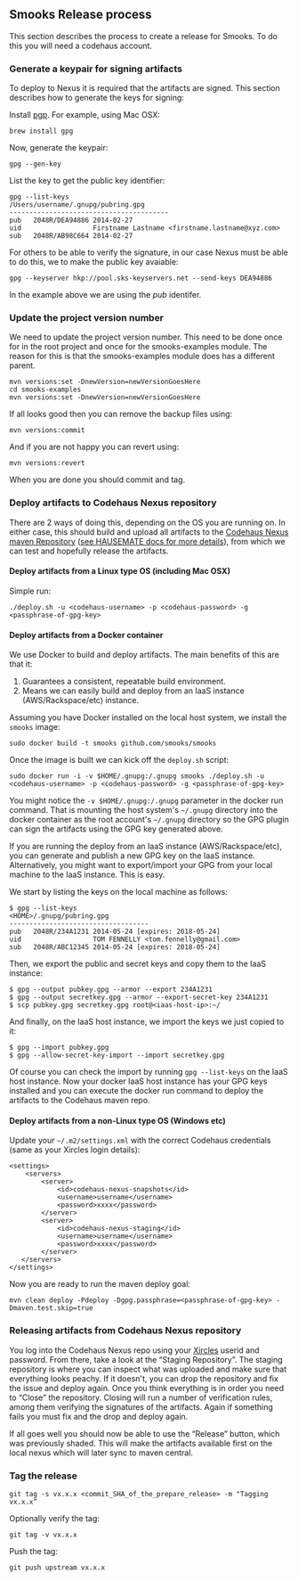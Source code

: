 ## Smooks Release process
This section describes the process to create a release for Smooks. To do this you will need a codehaus account.

### Generate a keypair for signing artifacts
To deploy to Nexus it is required that the artifacts are signed. This section describes how to generate the keys for signing:

Install [pgp](http://www.openpgp.org/resources/downloads.shtml). For example, using Mac OSX:

    brew install gpg

Now, generate the keypair:

    gpg --gen-key

List the key to get the public key identifier:

    gpg --list-keys
    /Users/username/.gnupg/pubring.gpg
    ----------------------------------------
    pub   2048R/DEA94886 2014-02-27
    uid                  Firstname Lastname <firstname.lastname@xyz.com>
    sub   2048R/AB98C664 2014-02-27

For others to be able to verify the signature, in our case Nexus must be able to do this, we to make the public key avaiable:

    gpg --keyserver hkp://pool.sks-keyservers.net --send-keys DEA94886

In the example above we are using the _pub_ identifer.

### Update the project version number
We need to update the project version number. This need to be done once for in the root project and once for the
smooks-examples module. The reason for this is that the smooks-examples module does has a different parent.

    mvn versions:set -DnewVersion=newVersionGoesHere
    cd smooks-examples
    mvn versions:set -DnewVersion=newVersionGoesHere

If all looks good then you can remove the backup files using:

    mvn versions:commit

And if you are not happy you can revert using:

    mvn versions:revert

When you are done you should commit and tag.

### Deploy artifacts to Codehaus Nexus repository

There are 2 ways of doing this, depending on the OS you are running on.  In either case, this should build and upload all artifacts to the [Codehaus Nexus maven Repository](https://nexus.codehaus.org) ([see HAUSEMATE docs for more details](http://docs.codehaus.org/display/HAUSMATES/Codehaus+Maven+Repository+Usage+Guide)), from which we can test and hopefully release the artifacts.


#### Deploy artifacts from a Linux type OS (including Mac OSX)
Simple run:

```
./deploy.sh -u <codehaus-username> -p <codehaus-password> -g <passphrase-of-gpg-key>
```

#### Deploy artifacts from a Docker container
We use Docker to build and deploy artifacts.  The main benefits of this are that it:

1. Guarantees a consistent, repeatable build environment.
1. Means we can easily build and deploy from an IaaS instance (AWS/Rackspace/etc) instance.

Assuming you have Docker installed on the local host system, we install the `smooks` image:

```
sudo docker build -t smooks github.com/smooks/smooks
```

Once the image is built we can kick off the `deploy.sh` script:

```
sudo docker run -i -v $HOME/.gnupg:/.gnupg smooks ./deploy.sh -u <codehaus-username> -p <codehaus-password> -g <passphrase-of-gpg-key>
```

You might notice the `-v $HOME/.gnupg:/.gnupg` parameter in the docker run command.  That is mounting the host system's `~/.gnupg` directory into the docker container as the root account's `~/.gnupg` directory so the GPG plugin can sign the artifacts using the GPG key generated above.

If you are running the deploy from an IaaS instance (AWS/Rackspace/etc), you can generate and publish a new GPG key on the IaaS instance.  Alternatively, you might want to export/import your GPG from your local machine to the IaaS instance.  This is easy.

We start by listing the keys on the local machine as follows:

```
$ gpg --list-keys
<HOME>/.gnupg/pubring.gpg
-----------------------------------
pub   2048R/234A1231 2014-05-24 [expires: 2018-05-24]
uid                  TOM FENNELLY <tom.fennelly@gmail.com>
sub   2048R/ABC12345 2014-05-24 [expires: 2018-05-24]
```

Then, we export the public and secret keys and copy them to the IaaS instance:

```
$ gpg --output pubkey.gpg --armor --export 234A1231
$ gpg --output secretkey.gpg --armor --export-secret-key 234A1231
$ scp pubkey.gpg secretkey.gpg root@<iaas-host-ip>:~/
```

And finally, on the IaaS host instance, we import the keys we just copied to it:

```
$ gpg --import pubkey.gpg
$ gpg --allow-secret-key-import --import secretkey.gpg

```

Of course you can check the import by running `gpg --list-keys` on the IaaS host instance.  Now your docker IaaS host instance has your GPG keys installed and you can execute the docker run command to deploy the artifacts to the Codehaus maven repo.

#### Deploy artifacts from a non-Linux type OS (Windows etc)

Update your `~/.m2/settings.xml` with the correct Codehaus credentials (same as your Xircles login details):

```
<settings>
    <servers>
        <server>
            <id>codehaus-nexus-snapshots</id>
            <username>username</username>
            <password>xxxx</password>
        </server>
        <server>
            <id>codehaus-nexus-staging</id>
            <username>username</username>
            <password>xxxx</password>
        </server>
   </servers>
</settings>
```

Now you are ready to run the maven deploy goal:

    mvn clean deploy -Pdeploy -Dgpg.passphrase=<passphrase-of-gpg-key> -Dmaven.test.skip=true

### Releasing artifacts from Codehaus Nexus repository

You log into the Codehaus Nexus repo using your [Xircles](http://xircles.codehaus.org/) userid and password.  From there, take a look at the “Staging Repository”. The staging repository is where you can inspect what was uploaded and make sure that everything looks peachy.
If it doesn't, you can drop the repository and fix the issue and deploy again. Once you think everything is in order you need to “Close” the repository. Closing will run a number of verification
rules, among them verifying the signatures of the artifacts. Again if something fails you must fix and the drop and deploy again.

If all goes well you should now be able to use the “Release” button, which was previously shaded.  This will make the
artifacts available first on the local nexus which will later sync to maven central.

### Tag the release

    git tag -s vx.x.x <commit_SHA_of_the_prepare_release> -m "Tagging vx.x.x”

Optionally verify the tag:

    git tag -v vx.x.x

Push the tag:

    git push upstream vx.x.x
